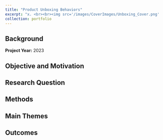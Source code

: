 ```yaml
---
title: "Product Unboxing Behaviors"
excerpt: "x. <br><br><img src='/images/CoverImages/Unboxing_Cover.png' alt = 'Evaluative Research. Product Unboxing Behaviors. Evaluating new user product unboxing experience and first-time use. Usability Testing, Behavioral, Mixed-Methods'>"
collection: portfolio
---
```


## Background

**Project Year:** 2023

## Objective and Motivation


## Research Question

## Methods


## Main Themes


## Outcomes
